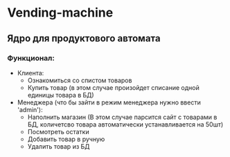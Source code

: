 # Vending-machine
## Ядро для продуктового автомата 


### Функционал:
  - Клиента:
    * Ознакомиться со спистом товаров
    * Купить товар (в этом случае произойдет списание одной единицы товара в БД)
  - Менеджера (что бы зайти в режим менеджера нужно ввести 'admin'):
    * Наполнить магазин (В этом случае парсится сайт с товарами в БД, количетсво товара автоматически устанавливается на 50шт)
    * Посмотреть остатки
    * Добавить товар в ручную
    * Удалить товар из БД
